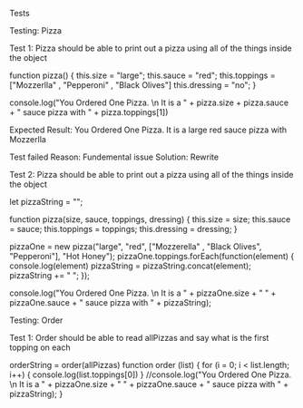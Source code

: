 Tests

Testing: Pizza

Test 1: Pizza should be able to print out a pizza using all of the things inside the object

function pizza() {
    this.size = "large";
    this.sauce = "red";
    this.toppings = ["Mozzerlla" , "Pepperoni" , "Black Olives"]
    this.dressing = "no";
  }

console.log("You Ordered One Pizza. \n It is a " + pizza.size + pizza.sauce + " sauce pizza with " + pizza.toppings[1])

Expected Result:
You Ordered One Pizza.
It is a large red sauce pizza with Mozzerlla

Test failed
Reason: Fundemental issue
Solution: Rewrite

Test 2: Pizza should be able to print out a pizza using all of the things inside the object

let pizzaString = "";

function pizza(size, sauce, toppings, dressing) {
    this.size = size;
    this.sauce = sauce;
    this.toppings = toppings;
    this.dressing = dressing;
  }

  pizzaOne = new pizza("large", "red", ["Mozzerella" , "Black Olives", "Pepperoni"], "Hot Honey");
  pizzaOne.toppings.forEach(function(element) {
  	console.log(element)
    pizzaString = pizzaString.concat(element);
    pizzaString += " ";
  });

console.log("You Ordered One Pizza. \n It is a " + pizzaOne.size + " " + pizzaOne.sauce + " sauce pizza with " + pizzaString);

Testing: Order

Test 1: Order should be able to read allPizzas and say what is the first topping on each

orderString = order(allPizzas)
function order (list)
{
    for (i = 0; i < list.length; i++)
  {
    console.log(list.toppings[0])
  }
   //console.log("You Ordered One Pizza. \n It is a " + pizzaOne.size + " " + pizzaOne.sauce + " sauce pizza with " + pizzaString);
}




